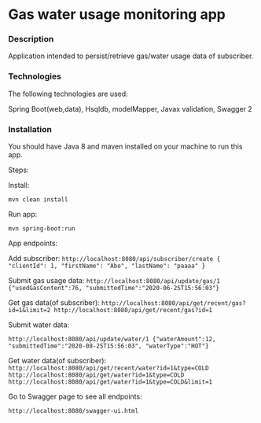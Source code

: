 # Gas water usage monitoring app

### Description
Application intended to persist/retrieve gas/water usage data of subscriber.

### Technologies

The following technologies are used:

Spring Boot(web,data), Hsqldb, modelMapper,  Javax validation, Swagger 2

### Installation
You should have Java 8 and maven installed on your machine to run this app.

Steps:

Install:

`mvn clean install`

Run app:

`mvn spring-boot:run`

App endpoints:

Add subscriber:
`http://localhost:8080/api/subscriber/create
 {
     "clientId": 1,
     "firstName": "Abo",
     "lastName": "paaaa"
 }`

Submit gas usage data:
`http://localhost:8080/api/update/gas/1
 {"usedGasContent":76, "submittedTime":"2020-06-25T15:56:03"}`
 

Get gas data(of subscriber):
 `http://localhost:8080/api/get/recent/gas?id=1&limit=2
  http://localhost:8080/api/get/recent/gas?id=1`
  
  
  
Submit water data:

`http://localhost:8080/api/update/water/1
 {"waterAmount":12, "submittedTime":"2020-08-25T15:56:03", "waterType":"HOT"}`
 
 
Get water data(of subscriber):
`http://localhost:8080/api/get/recent/water?id=1&type=COLD
 http://localhost:8080/api/get/water?id=1&type=COLD
 http://localhost:8080/api/get/water?id=1&type=COLD&limit=1`

Go to Swagger page to see all endpoints:

`http://localhost:8080/swagger-ui.html`
